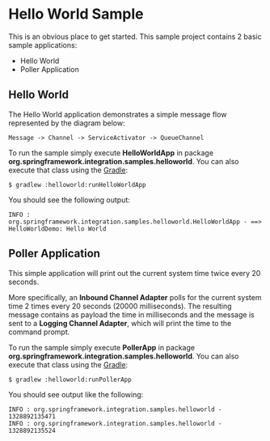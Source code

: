 Hello World Sample
==================

This is an obvious place to get started. This sample project contains 2 basic sample applications:

* Hello World
* Poller Application

## Hello World

The Hello World application demonstrates a simple message flow represented by the diagram below:

    Message -> Channel -> ServiceActivator -> QueueChannel 

To run the sample simply execute **HelloWorldApp** in package **org.springframework.integration.samples.helloworld**. 
You can also execute that class using the [Gradle](http://www.gradle.org):

    $ gradlew :helloworld:runHelloWorldApp

You should see the following output:

    INFO : org.springframework.integration.samples.helloworld.HelloWorldApp - ==> HelloWorldDemo: Hello World

## Poller Application

This simple application will print out the current system time twice every 20 seconds.

More specifically, an **Inbound Channel Adapter** polls for the current system time 2 times every 20 seconds (20000 milliseconds). The resulting message contains as payload the time in milliseconds and the message is sent to a **Logging Channel Adapter**, which will print the time to the command prompt.

To run the sample simply execute **PollerApp** in package **org.springframework.integration.samples.helloworld**. 
You can also execute that class using the [Gradle](http://www.gradle.org):

    $ gradlew :helloworld:runPollerApp

You should see output like the following:

    INFO : org.springframework.integration.samples.helloworld - 1328892135471
    INFO : org.springframework.integration.samples.helloworld - 1328892135524


